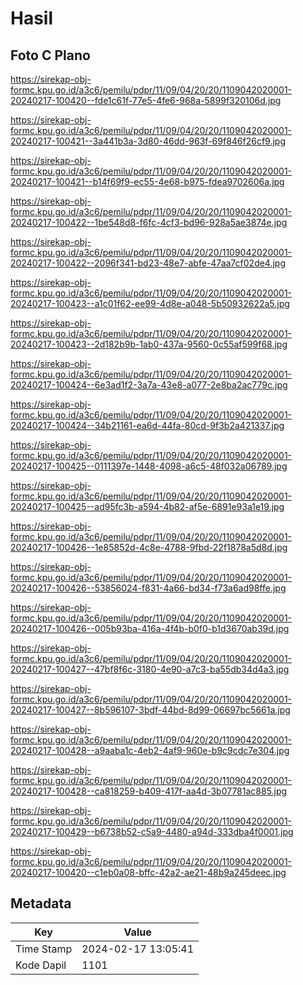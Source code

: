 # Hasil

## Foto C Plano

https://sirekap-obj-formc.kpu.go.id/a3c6/pemilu/pdpr/11/09/04/20/20/1109042020001-20240217-100420--fde1c61f-77e5-4fe6-968a-5899f320106d.jpg

https://sirekap-obj-formc.kpu.go.id/a3c6/pemilu/pdpr/11/09/04/20/20/1109042020001-20240217-100421--3a441b3a-3d80-46dd-963f-69f846f26cf9.jpg

https://sirekap-obj-formc.kpu.go.id/a3c6/pemilu/pdpr/11/09/04/20/20/1109042020001-20240217-100421--b14f69f9-ec55-4e68-b975-fdea9702606a.jpg

https://sirekap-obj-formc.kpu.go.id/a3c6/pemilu/pdpr/11/09/04/20/20/1109042020001-20240217-100422--1be548d8-f6fc-4cf3-bd96-928a5ae3874e.jpg

https://sirekap-obj-formc.kpu.go.id/a3c6/pemilu/pdpr/11/09/04/20/20/1109042020001-20240217-100422--2096f341-bd23-48e7-abfe-47aa7cf02de4.jpg

https://sirekap-obj-formc.kpu.go.id/a3c6/pemilu/pdpr/11/09/04/20/20/1109042020001-20240217-100423--a1c01f62-ee99-4d8e-a048-5b50932622a5.jpg

https://sirekap-obj-formc.kpu.go.id/a3c6/pemilu/pdpr/11/09/04/20/20/1109042020001-20240217-100423--2d182b9b-1ab0-437a-9560-0c55af599f68.jpg

https://sirekap-obj-formc.kpu.go.id/a3c6/pemilu/pdpr/11/09/04/20/20/1109042020001-20240217-100424--6e3ad1f2-3a7a-43e8-a077-2e8ba2ac779c.jpg

https://sirekap-obj-formc.kpu.go.id/a3c6/pemilu/pdpr/11/09/04/20/20/1109042020001-20240217-100424--34b21161-ea6d-44fa-80cd-9f3b2a421337.jpg

https://sirekap-obj-formc.kpu.go.id/a3c6/pemilu/pdpr/11/09/04/20/20/1109042020001-20240217-100425--0111397e-1448-4098-a6c5-48f032a06789.jpg

https://sirekap-obj-formc.kpu.go.id/a3c6/pemilu/pdpr/11/09/04/20/20/1109042020001-20240217-100425--ad95fc3b-a594-4b82-af5e-6891e93a1e19.jpg

https://sirekap-obj-formc.kpu.go.id/a3c6/pemilu/pdpr/11/09/04/20/20/1109042020001-20240217-100426--1e85852d-4c8e-4788-9fbd-22f1878a5d8d.jpg

https://sirekap-obj-formc.kpu.go.id/a3c6/pemilu/pdpr/11/09/04/20/20/1109042020001-20240217-100426--53856024-f831-4a66-bd34-f73a6ad98ffe.jpg

https://sirekap-obj-formc.kpu.go.id/a3c6/pemilu/pdpr/11/09/04/20/20/1109042020001-20240217-100426--005b93ba-416a-4f4b-b0f0-b1d3670ab39d.jpg

https://sirekap-obj-formc.kpu.go.id/a3c6/pemilu/pdpr/11/09/04/20/20/1109042020001-20240217-100427--47bf8f6c-3180-4e90-a7c3-ba55db34d4a3.jpg

https://sirekap-obj-formc.kpu.go.id/a3c6/pemilu/pdpr/11/09/04/20/20/1109042020001-20240217-100427--8b596107-3bdf-44bd-8d99-06697bc5661a.jpg

https://sirekap-obj-formc.kpu.go.id/a3c6/pemilu/pdpr/11/09/04/20/20/1109042020001-20240217-100428--a9aaba1c-4eb2-4af9-960e-b9c9cdc7e304.jpg

https://sirekap-obj-formc.kpu.go.id/a3c6/pemilu/pdpr/11/09/04/20/20/1109042020001-20240217-100428--ca818259-b409-417f-aa4d-3b07781ac885.jpg

https://sirekap-obj-formc.kpu.go.id/a3c6/pemilu/pdpr/11/09/04/20/20/1109042020001-20240217-100429--b6738b52-c5a9-4480-a94d-333dba4f0001.jpg

https://sirekap-obj-formc.kpu.go.id/a3c6/pemilu/pdpr/11/09/04/20/20/1109042020001-20240217-100420--c1eb0a08-bffc-42a2-ae21-48b9a245deec.jpg


## Metadata

| Key        | Value               |
| ---------- | ------------------- |
| Time Stamp | 2024-02-17 13:05:41 |
| Kode Dapil | 1101                |




